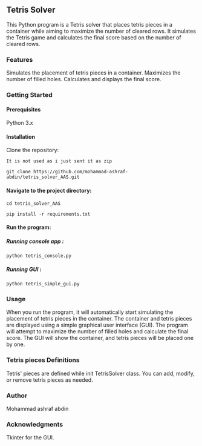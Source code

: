 ## Tetris Solver

This Python program is a Tetris solver that places tetris pieces in a container while aiming 
to maximize the number of cleared rows. It simulates the Tetris game and calculates 
the final score based on the number of cleared rows.

### Features

Simulates the placement of tetris pieces in a container.
Maximizes the number of filled holes.
Calculates and displays the final score.

### Getting Started

#### Prerequisites

Python 3.x

#### Installation

Clone the repository:

`It is not used as i just sent it as zip
`

`git clone https://github.com/mohammad-ashraf-abdin/tetris_solver_AAS.git
`

#### Navigate to the project directory:

`cd tetris_solver_AAS
`

`pip install -r requirements.txt
`
#### Run the program:

##### Running console app :

`python tetris_console.py
`

##### Running GUI :

`python tetris_simple_gui.py
`

### Usage

When you run the program, it will automatically start simulating the placement of tetris pieces in the container.
The container and tetris pieces are displayed using a simple graphical user interface (GUI).
The program will attempt to maximize the number of filled holes and calculate the final score.
The GUI will show the container, and tetris pieces will be placed one by one.

### Tetris pieces Definitions

Tetris' pieces are defined while init TetrisSolver class. You can add, modify, or remove tetris pieces as needed.

### Author

Mohammad ashraf abdin

### Acknowledgments

Tkinter for the GUI.
